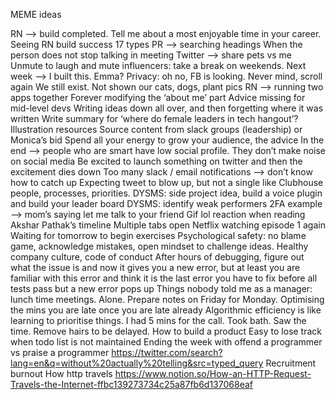 MEME ideas

RN —> build completed. Tell me about a most enjoyable time in your career. Seeing RN build success
17 types PR —> searching headings
When the person does not stop talking in meeting
Twitter —> share pets vs me
Unmute to laugh and mute
influencers: take a break on weekends. Next week —> I built this. Emma?
Privacy: oh no, FB is looking. Never mind, scroll again
We still exist. Not shown our cats, dogs, plant pics
RN —> running two apps together
Forever modifying the ‘about me’ part
Advice missing for mid-level devs
Writing ideas down all over, and then forgetting where it was written
Write summary for ‘where do female leaders in tech hangout’?
Illustration resources
Source content from slack groups (leadership) or Monica’s bid
Spend all your energy to grow your audience, the advice In the end —> people who are smart have low social profile. They don’t make noise on social media
Be excited to launch something on twitter and then the excitement dies down
Too many slack / email notifications —> don’t know how to catch up
Expecting tweet to blow up, but not a single like
Clubhouse
people, processes, priorities.
DYSMS: side project idea, build a voice plugin and build your leader board
DYSMS: identify weak performers
2FA example —> mom’s saying let me talk to your friend
Gif lol reaction when reading Akshar Pathak’s timeline
Multiple tabs open
Netflix watching episode 1 again
Waiting for tomorrow to begin exercises
Psychological safety: no blame game, acknowledge mistakes, open mindset to challenge ideas. Healthy company culture, code of conduct
After hours of debugging, figure out what the issue is and now it gives you a new error, but at least you are familiar with this error and think it is the last error you have to fix before all tests pass but a new error pops up
Things nobody told me as a manager: lunch time meetings. Alone. Prepare notes on Friday for Monday.
Optimising the mins you are late once you are late already
Algorithmic efficiency is like learning to prioritise things. I had 5 mins for the call. Took bath. Saw the time. Remove hairs to be delayed. How to build a product
Easy to lose track when todo list is not maintained
Ending the week with offend a programmer vs praise a programmer
https://twitter.com/search?lang=en&q=without%20actually%20telling&src=typed_query
Recruitment burnout
How http travels https://www.notion.so/How-an-HTTP-Request-Travels-the-Internet-ffbc139273734c25a87fb6d137068eaf

